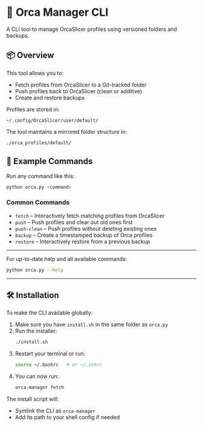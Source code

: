 # 🐳 Orca Manager CLI

A CLI tool to manage OrcaSlicer profiles using versioned folders and backups.

## 📦 Overview

This tool allows you to:
- Fetch profiles from OrcaSlicer to a Git-tracked folder
- Push profiles back to OrcaSlicer (clean or additive)
- Create and restore backups

Profiles are stored in:
```text
~/.config/OrcaSlicer/user/default/
```

The tool maintains a mirrored folder structure in:
```text
./orca_profiles/default/
```

## 🚀 Example Commands

Run any command like this:
```bash
python orca.py <command>
```

### Common Commands
- `fetch` – Interactively fetch matching profiles from OrcaSlicer
- `push` – Push profiles and clear out old ones first
- `push-clean` – Push profiles without deleting existing ones
- `backup` – Create a timestamped backup of Orca profiles
- `restore` – Interactively restore from a previous backup

---

For up-to-date help and all available commands:
```bash
python orca.py --help
```

---

## 🛠 Installation

To make the CLI available globally:

1. Make sure you have `install.sh` in the same folder as `orca.py`
2. Run the installer:
   ```bash
   ./install.sh
   ```
3. Restart your terminal or run:
   ```bash
   source ~/.bashrc   # or ~/.zshrc
   ```
4. You can now run:
   ```bash
   orca-manager fetch
   ```

The install script will:
- Symlink the CLI as `orca-manager`
- Add its path to your shell config if needed


